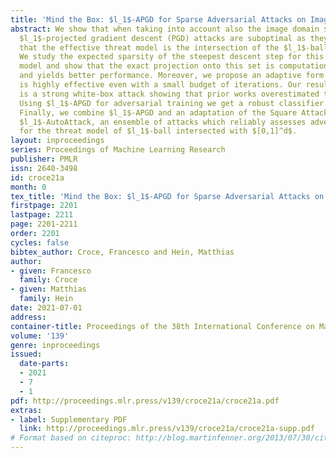 ```yaml
---
title: 'Mind the Box: $l_1$-APGD for Sparse Adversarial Attacks on Image Classifiers'
abstract: We show that when taking into account also the image domain $[0,1]^d$, established
  $l_1$-projected gradient descent (PGD) attacks are suboptimal as they do not consider
  that the effective threat model is the intersection of the $l_1$-ball and $[0,1]^d$.
  We study the expected sparsity of the steepest descent step for this effective threat
  model and show that the exact projection onto this set is computationally feasible
  and yields better performance. Moreover, we propose an adaptive form of PGD which
  is highly effective even with a small budget of iterations. Our resulting $l_1$-APGD
  is a strong white-box attack showing that prior works overestimated their $l_1$-robustness.
  Using $l_1$-APGD for adversarial training we get a robust classifier with SOTA $l_1$-robustness.
  Finally, we combine $l_1$-APGD and an adaptation of the Square Attack to $l_1$ into
  $l_1$-AutoAttack, an ensemble of attacks which reliably assesses adversarial robustness
  for the threat model of $l_1$-ball intersected with $[0,1]^d$.
layout: inproceedings
series: Proceedings of Machine Learning Research
publisher: PMLR
issn: 2640-3498
id: croce21a
month: 0
tex_title: 'Mind the Box: $l_1$-APGD for Sparse Adversarial Attacks on Image Classifiers'
firstpage: 2201
lastpage: 2211
page: 2201-2211
order: 2201
cycles: false
bibtex_author: Croce, Francesco and Hein, Matthias
author:
- given: Francesco
  family: Croce
- given: Matthias
  family: Hein
date: 2021-07-01
address:
container-title: Proceedings of the 38th International Conference on Machine Learning
volume: '139'
genre: inproceedings
issued:
  date-parts:
  - 2021
  - 7
  - 1
pdf: http://proceedings.mlr.press/v139/croce21a/croce21a.pdf
extras:
- label: Supplementary PDF
  link: http://proceedings.mlr.press/v139/croce21a/croce21a-supp.pdf
# Format based on citeproc: http://blog.martinfenner.org/2013/07/30/citeproc-yaml-for-bibliographies/
---
```

